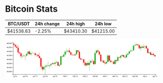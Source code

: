 # Bitcoin Stats

BTC/USDT|24h change|24h high|24h low|
|---|---|---|---|
|$41538.63|-2.25%|$43410.30|$41215.00|

<img src="./chart.svg">
